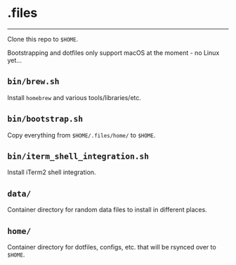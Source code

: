 # .files
---
Clone this repo to `$HOME`.

Bootstrapping and dotfiles only support macOS at the moment - no Linux yet...
## `bin/brew.sh`
Install `homebrew` and various tools/libraries/etc.
## `bin/bootstrap.sh`
Copy everything from `$HOME/.files/home/` to `$HOME`.
## `bin/iterm_shell_integration.sh`
Install iTerm2 shell integration.
## `data/`
Container directory for random data files to install in different places.
## `home/`
Container directory for dotfiles, configs, etc. that will be rsynced over to `$HOME`.
